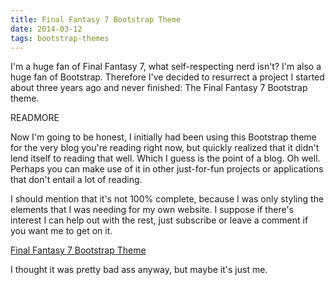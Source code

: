 ```yaml
---
title: Final Fantasy 7 Bootstrap Theme
date: 2014-03-12
tags: bootstrap-themes
---
```


I'm a huge fan of Final Fantasy 7, what self-respecting nerd isn't? I'm also a huge fan of Bootstrap. Therefore I've decided to resurrect a project I started about three years ago and never finished: The Final Fantasy 7 Bootstrap theme.

READMORE

Now I'm going to be honest, I initially had been using this Bootstrap theme for the very blog you're reading right now, but quickly realized that it didn't lend itself to reading that well. Which I guess is the point of a blog. Oh well. Perhaps you can make use of it in other just-for-fun projects or applications that don't entail a lot of reading.

I should mention that it's not 100% complete, because I was only styling the elements that I was needing for my own website. I suppose if there's interest I can help out with the rest, just subscribe or leave a comment if you want me to get on it.

[Final Fantasy 7 Bootstrap Theme](/ff7-bootstrap)

I thought it was pretty bad ass anyway, but maybe it's just me.
